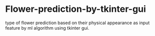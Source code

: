 # Flower-prediction-by-tkinter-gui
type of flower prediction based on their physical appearance as input feature by ml algorithm using tkinter gui.
